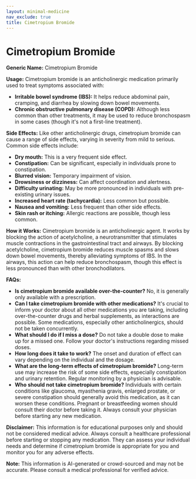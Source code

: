 ```yaml
---
layout: minimal-medicine
nav_exclude: true
title: Cimetropium Bromide
---
```


# Cimetropium Bromide

**Generic Name:** Cimetropium Bromide

**Usage:** Cimetropium bromide is an anticholinergic medication primarily used to treat symptoms associated with:

* **Irritable bowel syndrome (IBS):**  It helps reduce abdominal pain, cramping, and diarrhea by slowing down bowel movements.
* **Chronic obstructive pulmonary disease (COPD):** Although less common than other treatments, it may be used to reduce bronchospasm in some cases (though it's not a first-line treatment).


**Side Effects:**  Like other anticholinergic drugs, cimetropium bromide can cause a range of side effects, varying in severity from mild to serious. Common side effects include:

* **Dry mouth:** This is a very frequent side effect.
* **Constipation:**  Can be significant, especially in individuals prone to constipation.
* **Blurred vision:**  Temporary impairment of vision.
* **Drowsiness or dizziness:**  Can affect coordination and alertness.
* **Difficulty urinating:**  May be more pronounced in individuals with pre-existing urinary issues.
* **Increased heart rate (tachycardia):** Less common but possible.
* **Nausea and vomiting:** Less frequent than other side effects.
* **Skin rash or itching:** Allergic reactions are possible, though less common.


**How it Works:** Cimetropium bromide is an anticholinergic agent. It works by blocking the action of acetylcholine, a neurotransmitter that stimulates muscle contractions in the gastrointestinal tract and airways. By blocking acetylcholine, cimetropium bromide reduces muscle spasms and slows down bowel movements, thereby alleviating symptoms of IBS.  In the airways, this action can help reduce bronchospasm, though this effect is less pronounced than with other bronchodilators.


**FAQs:**

* **Is cimetropium bromide available over-the-counter?**  No, it is generally only available with a prescription.
* **Can I take cimetropium bromide with other medications?**  It's crucial to inform your doctor about all other medications you are taking, including over-the-counter drugs and herbal supplements, as interactions are possible.  Some medications, especially other anticholinergics, should not be taken concurrently.
* **What should I do if I miss a dose?**  Do not take a double dose to make up for a missed one.  Follow your doctor's instructions regarding missed doses.
* **How long does it take to work?**  The onset and duration of effect can vary depending on the individual and the dosage.
* **What are the long-term effects of cimetropium bromide?**  Long-term use may increase the risk of some side effects, especially constipation and urinary retention.  Regular monitoring by a physician is advisable.
* **Who should not take cimetropium bromide?** Individuals with certain conditions like glaucoma, myasthenia gravis, enlarged prostate, or severe constipation should generally avoid this medication, as it can worsen these conditions. Pregnant or breastfeeding women should consult their doctor before taking it.  Always consult your physician before starting any new medication.


**Disclaimer:** This information is for educational purposes only and should not be considered medical advice. Always consult a healthcare professional before starting or stopping any medication.  They can assess your individual needs and determine if cimetropium bromide is appropriate for you and monitor you for any adverse effects.


**Note:** This information is AI-generated or crowd-sourced and may not be accurate. Please consult a medical professional for verified advice.